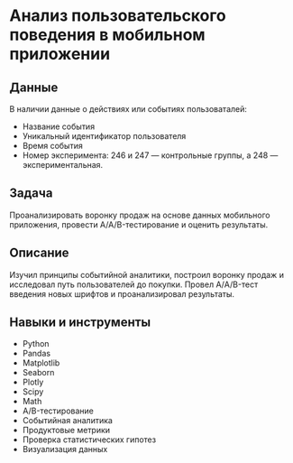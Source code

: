 # Анализ пользовательского поведения в мобильном приложении

## Данные
В наличии данные о действиях или событиях пользоваталей:
- Название события
- Уникальный идентификатор пользователя
- Время события
- Номер эксперимента: 246 и 247 — контрольные группы, а 248 — экспериментальная.
  

## Задача
Проанализировать воронку продаж на основе данных мобильного приложения, провести A/A/B-тестирование и оценить результаты.


## Описание
Изучил принципы событийной аналитики, построил воронку продаж и исследовал путь пользователей до покупки. Провел A/А/B-тест введения новых шрифтов и проанализировал результаты.


## Навыки и инструменты
- Python
- Pandas
- Matplotlib
- Seaborn
- Plotly
- Scipy
- Math
- A/B-тестирование
- Событийная аналитика
- Продуктовые метрики
- Проверка статистических гипотез
- Визуализация данных

